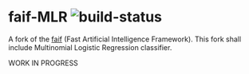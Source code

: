 faif-MLR  ![build-status](https://travis-ci.org/Mike-Now/faif-MLR.svg)
========

A fork of the [faif](http://faif.sourceforge.net/) (Fast Artificial Intelligence Framework). This fork shall include Multinomial Logistic Regression classifier.


WORK IN PROGRESS
